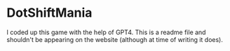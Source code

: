 # DotShiftMania
I coded up this game with the help of GPT4. 
This is a readme file and shouldn't be appearing on the website (although at time of writing it does).
